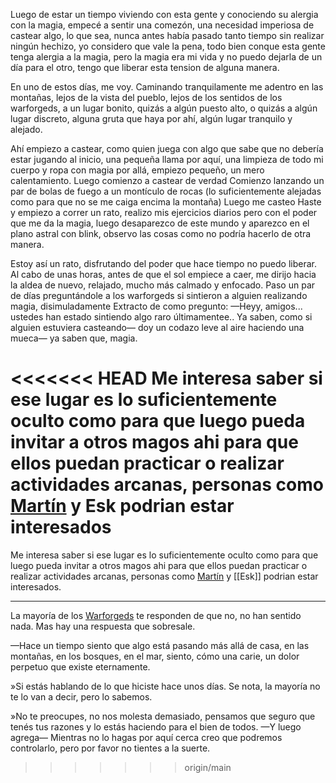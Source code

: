 Luego de estar un tiempo viviendo con esta gente y conociendo su alergia con la magia, empecé a sentir una comezón, una necesidad imperiosa de castear algo, lo que sea, nunca antes había pasado tanto tiempo sin realizar ningún hechizo, yo considero que vale la pena, todo bien conque esta gente tenga alergia a la magia, pero la magia era mi vida y no puedo dejarla de un día para el otro, tengo que liberar esta tension de alguna manera.

En uno de estos días, me voy. 
Caminando tranquilamente me adentro en las montañas, lejos de la vista del pueblo, lejos de los sentidos de los warforgeds, a un lugar bonito, quizás a algún puesto alto, o quizás a algún lugar discreto, alguna gruta que haya por ahí, algún lugar tranquilo y alejado.

Ahí empiezo a castear, como quien juega con algo que sabe que no debería estar jugando al inicio, una pequeña llama por aquí, una limpieza de todo mi cuerpo y ropa con magia por allá, empiezo pequeño, un mero calentamiento.
Luego comienzo a castear de verdad
Comienzo lanzando un par de bolas de fuego a un montículo de rocas (lo suficientemente alejadas como para que no se me caiga encima la montaña)
Luego me casteo Haste  y empiezo a correr un rato, realizo mis ejercicios diarios pero con el poder que me da la magia, luego desaparezco de este mundo y aparezco en el plano astral con blink, observo las cosas como no podría hacerlo de otra manera.

Estoy así un rato, disfrutando del poder que hace tiempo no puedo liberar.
Al cabo de unas horas, antes de que el sol empiece a caer, me dirijo hacia la aldea de nuevo, relajado, mucho más calmado y enfocado.
Paso un par de días preguntándole a los warforgeds si sintieron a alguien realizando magia, disimuladamente 
Extracto de como pregunto:
—Heyy, amigos... ustedes han estado sintiendo algo raro últimamentee.. Ya saben, como si alguien estuviera casteando— doy un codazo leve al aire haciendo una mueca— ya saben que, magia.

<<<<<<< HEAD
Me interesa saber si ese lugar es lo suficientemente oculto como para que luego pueda invitar a otros magos ahi para que ellos puedan practicar o realizar actividades arcanas, personas como [Martín](../../!EVENTOS/NPC´s/Martín.md) y Esk podrian estar interesados
=======
Me interesa saber si ese lugar es lo suficientemente oculto como para que luego pueda invitar a otros magos ahi para que ellos puedan practicar o realizar actividades arcanas, personas como [Martín](../../!EVENTOS/NPC´s/Martín.md) y [[Esk]] podrian estar interesados.

---

La mayoría de los [Warforgeds](../../../../Nova%20Spes/Recursos%20especiales%20y%20Assets%20del%20reino/Warforgeds.md) te responden de que no, no han sentido nada. Mas hay una respuesta que sobresale.

—Hace un tiempo siento que algo está pasando más allá de casa, en las montañas, en los bosques, en el mar, siento, cómo una carie, un dolor perpetuo que existe eternamente.

»Si estás hablando de lo que hiciste hace unos días. Se nota, la mayoría no te lo van a decir, pero lo sabemos.

»No te preocupes, no nos molesta demasiado, pensamos que seguro que tenés tus razones y lo estás haciendo para el bien de todos. —Y luego agrega— Mientras no lo hagas por aquí cerca creo que podremos controlarlo, pero por favor no tientes a la suerte.
>>>>>>> origin/main
